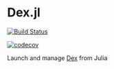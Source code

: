 # Dex.jl

[![Build Status](https://github.com/tanmaykm/Dex.jl/workflows/CI/badge.svg)](https://github.com/tanmaykm/Dex.jl/actions?query=workflow%3ACI+branch%3Amaster)

[![codecov](https://codecov.io/gh/tanmaykm/Dex.jl/branch/master/graph/badge.svg?token=HBK51QY3TP)](https://codecov.io/gh/tanmaykm/Dex.jl)

Launch and manage [Dex](https://github.com/dexidp/dex) from Julia
